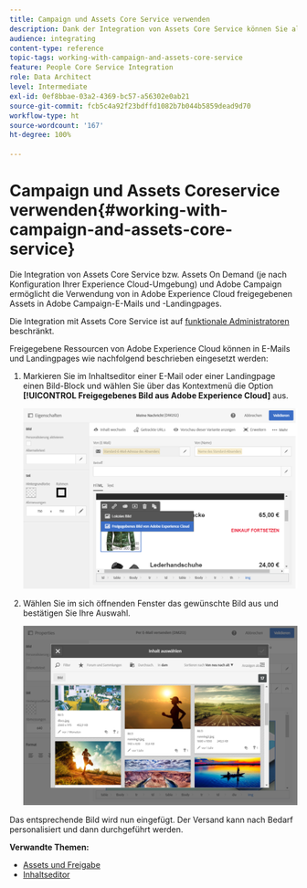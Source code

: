 ```yaml
---
title: Campaign und Assets Core Service verwenden
description: Dank der Integration von Assets Core Service können Sie alle innerhalb von Adobe Experience Cloud geteilten Ressourcen in Ihren Nachrichten und Landingpages in Adobe Campaign verwenden.
audience: integrating
content-type: reference
topic-tags: working-with-campaign-and-assets-core-service
feature: People Core Service Integration
role: Data Architect
level: Intermediate
exl-id: 0ef8bbae-03a2-4369-bc57-a56302e0ab21
source-git-commit: fcb5c4a92f23bdffd1082b7b044b5859dead9d70
workflow-type: ht
source-wordcount: '167'
ht-degree: 100%

---
```


# Campaign und Assets Coreservice verwenden{#working-with-campaign-and-assets-core-service}

Die Integration von Assets Core Service bzw. Assets On Demand (je nach Konfiguration Ihrer Experience Cloud-Umgebung) und Adobe Campaign ermöglicht die Verwendung von in Adobe Experience Cloud freigegebenen Assets in Adobe Campaign-E-Mails und -Landingpages.

Die Integration mit Assets Core Service ist auf [funktionale Administratoren](../../administration/using/users-management.md#functional-administrators) beschränkt.

Freigegebene Ressourcen von Adobe Experience Cloud können in E-Mails und Landingpages wie nachfolgend beschrieben eingesetzt werden:

1. Markieren Sie im Inhaltseditor einer E-Mail oder einer Landingpage einen Bild-Block und wählen Sie über das Kontextmenü die Option **[!UICONTROL Freigegebenes Bild aus Adobe Experience Cloud]** aus.

   ![](assets/dam_insert_image_dce.png)

1. Wählen Sie im sich öffnenden Fenster das gewünschte Bild aus und bestätigen Sie Ihre Auswahl.

   ![](assets/dam_shared_image_selection.png)

Das entsprechende Bild wird nun eingefügt. Der Versand kann nach Bedarf personalisiert und dann durchgeführt werden.

**Verwandte Themen:**

* [Assets und Freigabe](https://experienceleague.adobe.com/docs/core-services/interface/assets/experience-cloud-assets.html?lang=de)
* [Inhaltseditor](../../designing/using/personalization.md#example-email-personalization)
